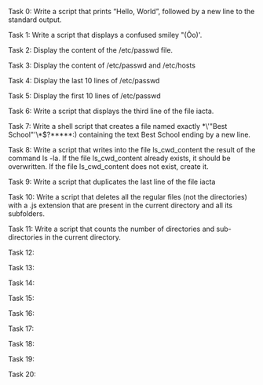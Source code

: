 Task 0: Write a script that prints “Hello, World”, followed by a new line to the standard output.

Task 1: Write a script that displays a confused smiley "(Ôo)'.

Task 2: Display the content of the /etc/passwd file.

Task 3: Display the content of /etc/passwd and /etc/hosts

Task 4: Display the last 10 lines of /etc/passwd

Task 5: Display the first 10 lines of /etc/passwd

Task 6: Write a script that displays the third line of the file iacta.

Task 7: Write a shell script that creates a file named exactly \*\\'"Best School"\'\\*$\?\*\*\*\*\*:) containing the text Best School ending by a new line.

Task 8: Write a script that writes into the file ls_cwd_content the result of the command ls -la. If the file ls_cwd_content already exists, it should be overwritten. If the file ls_cwd_content does not exist, create it.

Task 9: Write a script that duplicates the last line of the file iacta

Task 10: Write a script that deletes all the regular files (not the directories) with a .js extension that are present in the current directory and all its subfolders.

Task 11: Write a script that counts the number of directories and sub-directories in the current directory.

Task 12:

Task 13:

Task 14:

Task 15:

Task 16:

Task 17:

Task 18:

Task 19:

Task 20: 
